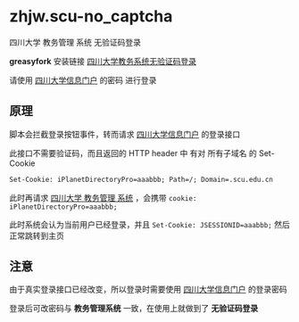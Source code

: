 <!--
 * @Date: 2021-03-13 21:07:58
 * @LastEditors: lisonge
 * @Author: lisonge
 * @LastEditTime: 2021-03-15 20:42:10
-->

# zhjw.scu-no_captcha

四川大学 教务管理 系统 无验证码登录

**greasyfork** 安装链接 [四川大学教务系统无验证码登录](https://greasyfork.org/zh-CN/scripts/419932-%E5%9B%9B%E5%B7%9D%E5%A4%A7%E5%AD%A6%E6%95%99%E5%8A%A1%E7%B3%BB%E7%BB%9F%E6%97%A0%E9%AA%8C%E8%AF%81%E7%A0%81%E7%99%BB%E5%BD%95)

请使用 [四川大学信息门户](http://my.scu.edu.cn/) 的密码 进行登录

## 原理

脚本会拦截登录按钮事件，转而请求 [四川大学信息门户](http://my.scu.edu.cn/) 的登录接口

此接口不需要验证码，而且返回的 HTTP header 中 有对 所有子域名 的 Set-Cookie

```txt
Set-Cookie: iPlanetDirectoryPro=aaabbb; Path=/; Domain=.scu.edu.cn
```

此时再请求 [四川大学 教务管理 系统](http://zhjw.scu.edu.cn/) ，会携带 `cookie: iPlanetDirectoryPro=aaabbb;`

此时系统会认为当前用户已经登录，并且 `Set-Cookie: JSESSIONID=aaabbb;` 然后正常跳转到主页

## 注意

由于真实登录接口已经改变，所以登录时需要使用 [四川大学信息门户](http://my.scu.edu.cn/) 的登录密码

登录后可改密码与 **教务管理系统** 一致，在使用上就做到了 **无验证码登录**
